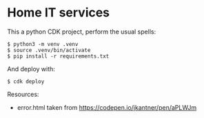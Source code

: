 # Home IT services

This a python CDK project, perform the usual spells:

```
$ python3 -m venv .venv
$ source .venv/bin/activate
$ pip install -r requirements.txt
```

And deploy with:

```
$ cdk deploy
```

Resources:

* error.html taken from https://codepen.io/jkantner/pen/aPLWJm